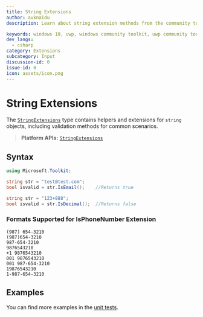```yaml
---
title: String Extensions
author: avknaidu
description: Learn about string extension methods from the community toolkit. See code examples, requirements, and API information.

keywords: windows 10, uwp, windows community toolkit, uwp community toolkit, uwp toolkit, Extensions, string
dev_langs:
  - csharp
category: Extensions
subcategory: Input
discussion-id: 0
issue-id: 0
icon: assets/icon.png
---
```


# String Extensions

The [`StringExtensions`](/dotnet/api/microsoft.toolkit.StringExtensions) type contains helpers and extensions for `string` objects, including validation methods for common scenarios.

> **Platform APIs:** [`StringExtensions`](/dotnet/api/microsoft.toolkit.StringExtensions)

## Syntax

```csharp
using Microsoft.Toolkit;

string str = "test@test.com";
bool isvalid = str.IsEmail();    //Returns true

string str = "123+888";
bool isvalid = str.IsDecimal();  //Returns false
```

### Formats Supported for **IsPhoneNumber** Extension

```
(987) 654-3210
(987)654-3210
987-654-3210
9876543210
+1 9876543210
001 9876543210
001 987-654-3210
19876543210
1-987-654-3210
```

## Examples

You can find more examples in the [unit tests](https://github.com/windows-toolkit/WindowsCommunityToolkit/tree/rel/7.1.0/UnitTests).
